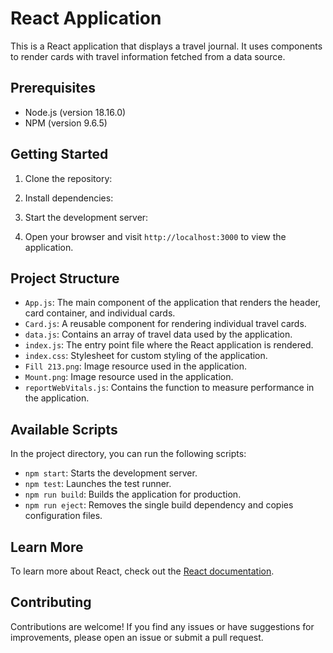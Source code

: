 # React Application

This is a React application that displays a travel journal. It uses components to render cards with travel information fetched from a data source.

## Prerequisites

- Node.js (version 18.16.0)
- NPM (version 9.6.5)

## Getting Started

1. Clone the repository:


2. Install dependencies:


3. Start the development server:


4. Open your browser and visit `http://localhost:3000` to view the application.

## Project Structure

- `App.js`: The main component of the application that renders the header, card container, and individual cards.
- `Card.js`: A reusable component for rendering individual travel cards.
- `data.js`: Contains an array of travel data used by the application.
- `index.js`: The entry point file where the React application is rendered.
- `index.css`: Stylesheet for custom styling of the application.
- `Fill 213.png`: Image resource used in the application.
- `Mount.png`: Image resource used in the application.
- `reportWebVitals.js`: Contains the function to measure performance in the application.

## Available Scripts

In the project directory, you can run the following scripts:

- `npm start`: Starts the development server.
- `npm test`: Launches the test runner.
- `npm run build`: Builds the application for production.
- `npm run eject`: Removes the single build dependency and copies configuration files.

## Learn More

To learn more about React, check out the [React documentation](https://reactjs.org/).

## Contributing

Contributions are welcome! If you find any issues or have suggestions for improvements, please open an issue or submit a pull request.



